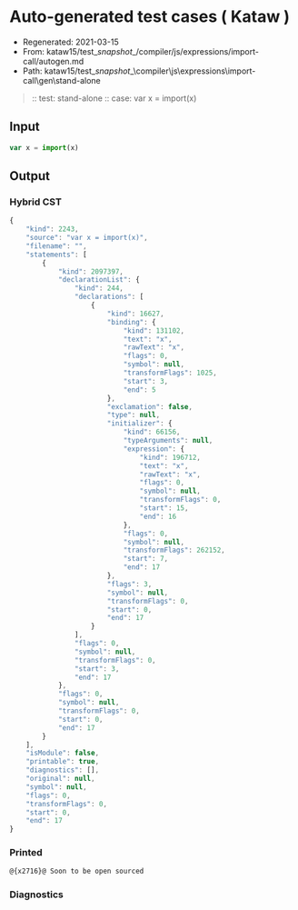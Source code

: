 # Auto-generated test cases ( Kataw )
- Regenerated: 2021-03-15
- From: kataw15/test\__snapshot__/compiler/js/expressions/import-call/autogen.md
- Path: kataw15/test\__snapshot__\compiler\js\expressions\import-call\gen\stand-alone
> :: test: stand-alone
> :: case: var x = import(x)
## Input

`````js
var x = import(x)
`````

## Output

### Hybrid CST

```javascript
{
    "kind": 2243,
    "source": "var x = import(x)",
    "filename": "",
    "statements": [
        {
            "kind": 2097397,
            "declarationList": {
                "kind": 244,
                "declarations": [
                    {
                        "kind": 16627,
                        "binding": {
                            "kind": 131102,
                            "text": "x",
                            "rawText": "x",
                            "flags": 0,
                            "symbol": null,
                            "transformFlags": 1025,
                            "start": 3,
                            "end": 5
                        },
                        "exclamation": false,
                        "type": null,
                        "initializer": {
                            "kind": 66156,
                            "typeArguments": null,
                            "expression": {
                                "kind": 196712,
                                "text": "x",
                                "rawText": "x",
                                "flags": 0,
                                "symbol": null,
                                "transformFlags": 0,
                                "start": 15,
                                "end": 16
                            },
                            "flags": 0,
                            "symbol": null,
                            "transformFlags": 262152,
                            "start": 7,
                            "end": 17
                        },
                        "flags": 3,
                        "symbol": null,
                        "transformFlags": 0,
                        "start": 0,
                        "end": 17
                    }
                ],
                "flags": 0,
                "symbol": null,
                "transformFlags": 0,
                "start": 3,
                "end": 17
            },
            "flags": 0,
            "symbol": null,
            "transformFlags": 0,
            "start": 0,
            "end": 17
        }
    ],
    "isModule": false,
    "printable": true,
    "diagnostics": [],
    "original": null,
    "symbol": null,
    "flags": 0,
    "transformFlags": 0,
    "start": 0,
    "end": 17
}
```

### Printed

```javascript
@{x2716}@ Soon to be open sourced
```

### Diagnostics

```javascript

```

